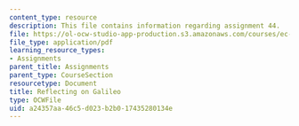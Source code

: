```yaml
---
content_type: resource
description: This file contains information regarding assignment 44.
file: https://ol-ocw-studio-app-production.s3.amazonaws.com/courses/ec-050-recreate-experiments-from-history-inform-the-future-from-the-past-galileo-january-iap-2010/a24357aa46c5d023b2b017435280134e_MITEC_050IAP10_assn44.pdf
file_type: application/pdf
learning_resource_types:
- Assignments
parent_title: Assignments
parent_type: CourseSection
resourcetype: Document
title: Reflecting on Galileo
type: OCWFile
uid: a24357aa-46c5-d023-b2b0-17435280134e
---
```

